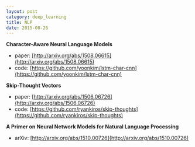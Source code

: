 ```yaml
---
layout: post
category: deep_learning
title: NLP
date: 2015-08-26
---
```


**Character-Aware Neural Language Models**

- paper: [http://arxiv.org/abs/1508.06615](http://arxiv.org/abs/1508.06615)
- code: [https://github.com/yoonkim/lstm-char-cnn](https://github.com/yoonkim/lstm-char-cnn)

**Skip-Thought Vectors**

- paper: [http://arxiv.org/abs/1506.06726](http://arxiv.org/abs/1506.06726)
- code: [https://github.com/ryankiros/skip-thoughts](https://github.com/ryankiros/skip-thoughts)

**A Primer on Neural Network Models for Natural Language Processing**

- arXiv: [http://arxiv.org/abs/1510.00726](http://arxiv.org/abs/1510.00726)

